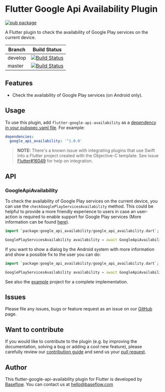 # Flutter Google Api Availability Plugin  

[![pub package](https://img.shields.io/pub/v/flutter-google-api-availability.svg)](https://pub.dartlang.org/packages/flutter-google-api-availability)

A Flutter plugin to check the availability of Google Play services on the current device. 

Branch  | Build Status 
------- | ------------
develop | [![Build Status](https://travis-ci.com/BaseflowIT/flutter-google-api-availability.svg?branch=develop)](https://travis-ci.com/BaseflowIT/flutter-google-api-availability)
master  | [![Build Status](https://travis-ci.com/BaseflowIT/flutter-google-api-availability.svg?branch=master)](https://travis-ci.com/BaseflowIT/flutter-google-api-availability)

## Features

* Check the availability of Google Play services (on Android only).

## Usage

To use this plugin, add `flutter-google-api-availability` as a [dependency in your pubspec.yaml file](https://flutter.io/platform-plugins/). For example:

```yaml
dependencies:
  google_api_availability: '^1.0.0'
```

> **NOTE:** There's a known issue with integrating plugins that use Swift into a Flutter project created with the Objective-C template. See issue [Flutter#16049](https://github.com/flutter/flutter/issues/16049) for help on integration.

## API

### GoogleApiAvailability

To check the availability of Google Play services on the current device, you can use the `checkGooglePlayServicesAvailability` method. This could be helpful to provide a more friendly experience to users in case an user-action is required to enable support for Google Play services (More information can be found [here](https://developers.google.com/android/guides/setup)). 

``` dart
import `package:google_api_availability/google_api_availability.dart`;

GooglePlayServicesAvailability availability = await GoogleApiAvailability().checkGooglePlayServicesAvailability();
```

If you want to show a dialog by the Android system with more information and show a possible fix to the user you can do:

``` dart
import `package:google_api_availability/google_api_availability.dart`;

GooglePlayServicesAvailability availability = await GoogleApiAvailability().checkGooglePlayServicesAvailability(true);
```

See also the [example](example/lib/main.dart) project for a complete implementation.

## Issues

Please file any issues, bugs or feature request as an issue on our [GitHub](https://github.com/BaseflowIT/flutter-google-api-availability/issues) page.

## Want to contribute

If you would like to contribute to the plugin (e.g. by improving the documentation, solving a bug or adding a cool new feature), please carefully review our [contribution guide](CONTRIBUTING.md) and send us your [pull request](https://github.com/BaseflowIT/flutter-google-api-availability/pulls).

## Author

This flutter-google-api-availability plugin for Flutter is developed by [Baseflow](https://baseflow.com). You can contact us at <hello@baseflow.com>
